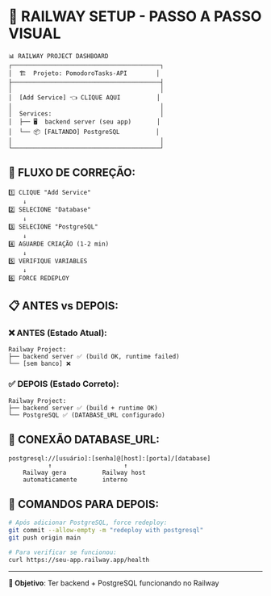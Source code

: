 # 🎯 RAILWAY SETUP - PASSO A PASSO VISUAL

```
📊 RAILWAY PROJECT DASHBOARD
┌─────────────────────────────────────────┐
│  🏗️  Projeto: PomodoroTasks-API        │
├─────────────────────────────────────────┤
│                                         │
│  [Add Service] 👈 CLIQUE AQUI          │
│                                         │
│  Services:                              │
│  ├── 🖥️  backend server (seu app)       │
│  └── 📦 [FALTANDO] PostgreSQL          │
│                                         │
└─────────────────────────────────────────┘
```

## 🔄 FLUXO DE CORREÇÃO:

```
1️⃣ CLIQUE "Add Service"
    ↓
2️⃣ SELECIONE "Database"
    ↓  
3️⃣ SELECIONE "PostgreSQL"
    ↓
4️⃣ AGUARDE CRIAÇÃO (1-2 min)
    ↓
5️⃣ VERIFIQUE VARIABLES
    ↓
6️⃣ FORCE REDEPLOY
```

## 📋 ANTES vs DEPOIS:

### ❌ ANTES (Estado Atual):
```
Railway Project:
├── backend server ✅ (build OK, runtime failed)
└── [sem banco] ❌
```

### ✅ DEPOIS (Estado Correto):
```
Railway Project:  
├── backend server ✅ (build + runtime OK)
└── PostgreSQL ✅ (DATABASE_URL configurado)
```

## 🔗 CONEXÃO DATABASE_URL:

```
postgresql://[usuário]:[senha]@[host]:[porta]/[database]
           ↑                    ↑
    Railway gera          Railway host
    automaticamente       interno
```

## 🚀 COMANDOS PARA DEPOIS:

```bash
# Após adicionar PostgreSQL, force redeploy:
git commit --allow-empty -m "redeploy with postgresql"  
git push origin main

# Para verificar se funcionou:
curl https://seu-app.railway.app/health
```

---
**🎯 Objetivo**: Ter backend + PostgreSQL funcionando no Railway
